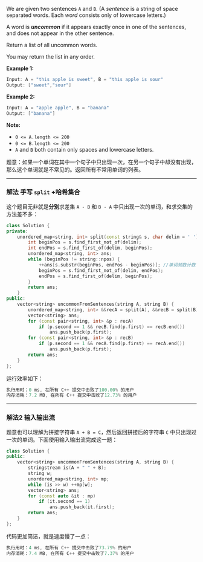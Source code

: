 

We are given two sentences `A` and `B`.  (A *sentence* is a string of space separated words.  Each *word* consists only of lowercase letters.)

A word is ***uncommon*** if it appears exactly once in one of the sentences, and does not appear in the other sentence.

Return a list of all uncommon words. 

You may return the list in any order.

 

**Example 1:**

```swift
Input: A = "this apple is sweet", B = "this apple is sour"
Output: ["sweet","sour"]
```

**Example 2:**

```swift
Input: A = "apple apple", B = "banana"
Output: ["banana"]
```

 

**Note:**
- `0 <= A.length <= 200`
- `0 <= B.length <= 200`
- `A` and `B` both contain only spaces and lowercase letters.


题意：如果一个单词在其中一个句子中只出现一次，在另一个句子中却没有出现，那么这个单词就是不常见的。返回所有不常用单词的列表。

---
### 解法 手写 `split` +哈希集合
这个题目无非就是**分别**求差集 `A - B` 和 `B - A` 中只出现一次的单词，和求交集的方法差不多：
```cpp
class Solution {
private:
    unordered_map<string, int> split(const string& s, char delim = ' ') {
        int beginPos = s.find_first_not_of(delim);
        int endPos = s.find_first_of(delim, beginPos);
        unordered_map<string, int> ans;
        while (beginPos != string::npos) {
            ++ans[s.substr(beginPos, endPos - beginPos)]; //单词频数计数
            beginPos = s.find_first_not_of(delim, endPos);
            endPos = s.find_first_of(delim, beginPos);
        }
        return ans;
    }
public:
    vector<string> uncommonFromSentences(string A, string B) {
        unordered_map<string, int> &&recA = split(A), &&recB = split(B);
        vector<string> ans;
        for (const pair<string, int> &p : recA) 
            if (p.second == 1 && recB.find(p.first) == recB.end())
                ans.push_back(p.first);
        for (const pair<string, int> &p : recB) 
            if (p.second == 1 && recA.find(p.first) == recA.end())
                ans.push_back(p.first);
        return ans;
    }
};
```
运行效率如下：
```cpp
执行用时：0 ms, 在所有 C++ 提交中击败了100.00% 的用户
内存消耗：7.2 MB, 在所有 C++ 提交中击败了12.73% 的用户
```
---
### 解法2 输入输出流
题意也可以理解为拼接字符串 `A + B = C`，然后返回拼接后的字符串 `C` 中只出现过一次的单词。下面使用输入输出流完成这一题：
```cpp
class Solution { 
public:
    vector<string> uncommonFromSentences(string A, string B) {
        stringstream is(A + " " + B);
        string w;
        unordered_map<string, int> mp;
        while (is >> w) ++mp[w];
        vector<string> ans;
        for (const auto &it : mp) 
            if (it.second == 1)
                ans.push_back(it.first);
        return ans;
    }
};
```
代码更加简洁，就是速度慢了一点：
```cpp
执行用时：4 ms, 在所有 C++ 提交中击败了73.79% 的用户
内存消耗：7.4 MB, 在所有 C++ 提交中击败了7.37% 的用户
```
